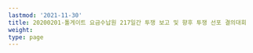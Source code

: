 ```yaml
---
lastmod: '2021-11-30'
title: 20200201-톨게이트 요금수납원 217일간 투쟁 보고 및 향후 투쟁 선포 결의대회
weight: 
type: page
---
```

